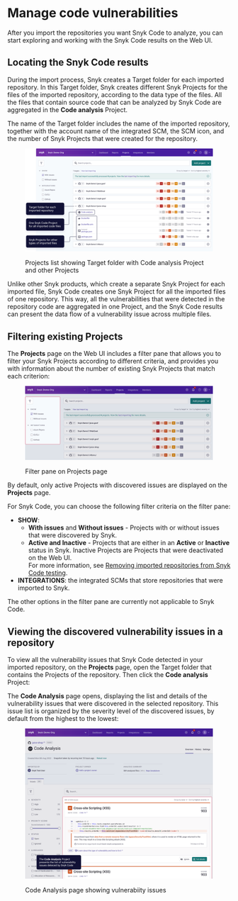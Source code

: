 # Manage code vulnerabilities

After you import the repositories you want Snyk Code to analyze, you can start exploring and working with the Snyk Code results on the Web UI.

## Locating the Snyk Code results

During the import process, Snyk creates a Target folder for each imported repository. In this Target folder, Snyk creates different Snyk Projects for the files of the imported repository, according to the data type of the files. All the files that contain source code that can be analyzed by Snyk Code are aggregated in the **Code analysis** Project.

The name of the Target folder includes the name of the imported repository, together with the account name of the integrated SCM, the SCM icon, and the number of Snyk Projects that were created for the repository.

<figure><img src="../../../.gitbook/assets/Snyk code - 1.png" alt="Projects list showing Target folder with Code analysis Project and other Projects"><figcaption><p>Projects list showing Target folder with Code analysis Project and other Projects</p></figcaption></figure>

Unlike other Snyk products, which create a separate Snyk Project for each imported file, Snyk Code creates one Snyk Project for all the imported files of one repository. This way, all the vulnerabilities that were detected in the repository code are aggregated in one Project, and the Snyk Code results can present the data flow of a vulnerability issue across multiple files.

## Filtering existing Projects

The **Projects** page on the Web UI includes a filter pane that allows you to filter your Snyk Projects according to different criteria, and provides you with information about the number of existing Snyk Projects that match each criterion:

<figure><img src="../../../.gitbook/assets/Snyk code - 2.png" alt="Filter pane on Projects page"><figcaption><p>Filter pane on Projects page</p></figcaption></figure>

By default, only active Projects with discovered issues are displayed on the **Projects** page.

For Snyk Code, you can choose the following filter criteria on the filter pane:

* **SHOW**:
  * **With issues** and **Without issues** - Projects with or without issues that were discovered by Snyk.
  * **Active and Inactive** - Projects that are either in an **Active** or **Inactive** status in Snyk. Inactive Projects are Projects that were deactivated on the Web UI.\
    For more information, see [Removing imported repositories from Snyk Code testing](../snyk-code-and-your-repositories/removing-imported-repositories-from-snyk-code-testing.md).
* **INTEGRATIONS**: the integrated SCMs that store repositories that were imported to Snyk.

The other options in the filter pane are currently not applicable to Snyk Code.

## Viewing the discovered vulnerability issues in a repository

To view all the vulnerability issues that Snyk Code detected in your imported repository, on the **Projects** page, open the Target folder that contains the Projects of the repository. Then click the **Code analysis** Project:

The **Code Analysis** page opens, displaying the list and details of the vulnerability issues that were discovered in the selected repository. This issue list is organized by the severity level of the discovered issues, by default from the highest to the lowest:

<figure><img src="../../../.gitbook/assets/Snyk code - 4.png" alt="Code Analysis page showing vulnerabiity issues"><figcaption><p>Code Analysis page showing vulnerabiity issues</p></figcaption></figure>
